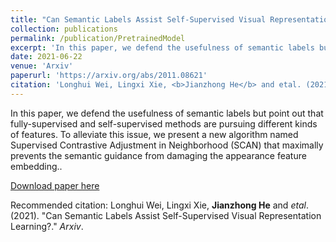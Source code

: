 ```yaml
---
title: "Can Semantic Labels Assist Self-Supervised Visual Representation Learning?"
collection: publications
permalink: /publication/PretrainedModel
excerpt: 'In this paper, we defend the usefulness of semantic labels but point out that fully-supervised and self-supervised methods are pursuing different kinds of features. To alleviate this issue, we present a new algorithm named Supervised Contrastive Adjustment in Neighborhood (SCAN) that maximally prevents the semantic guidance from damaging the appearance feature embedding.'
date: 2021-06-22
venue: 'Arxiv'
paperurl: 'https://arxiv.org/abs/2011.08621'
citation: 'Longhui Wei, Lingxi Xie, <b>Jianzhong He</b> and etal. (2021). &quot;Can Semantic Labels Assist Self-Supervised Visual Representation Learning?.&quot; <i>Arxiv</i>.'
---
```

 In this paper, we defend the usefulness of semantic labels but point out that fully-supervised and self-supervised methods are pursuing different kinds of features. To alleviate this issue, we present a new algorithm named Supervised Contrastive Adjustment in Neighborhood (SCAN) that maximally prevents the semantic guidance from damaging the appearance feature embedding..

[Download paper here](https://arxiv.org/abs/2011.08621)

Recommended citation: Longhui Wei, Lingxi Xie, **Jianzhong He** and *etal*. (2021). &quot;Can Semantic Labels Assist Self-Supervised Visual Representation Learning?.&quot; <i>Arxiv</i>.